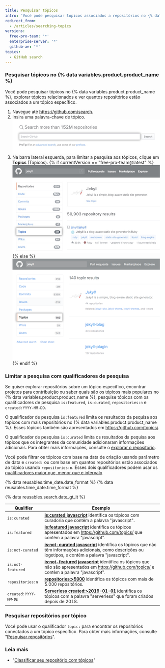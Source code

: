 ```yaml
---
title: Pesquisar tópicos
intro: 'Você pode pesquisar tópicos associados a repositórios no {% data variables.product.product_name %}.'
redirect_from:
  - /articles/searching-topics
versions:
  free-pro-team: '*'
  enterprise-server: '*'
  github-ae: '*'
topics:
  - GitHub search
---
```


### Pesquisar tópicos no {% data variables.product.product_name %}

Você pode pesquisar tópicos no {% data variables.product.product_name %}, explorar tópicos relacionados e ver quantos repositórios estão associados a um tópico específico.

1. Navegue até https://github.com/search.
2. Insira uma palavra-chave de tópico. ![campo de pesquisa](/assets/images/help/search/search-field.png)
3. Na barra lateral esquerda, para limitar a pesquisa aos tópicos, clique em **Topics** (Tópicos).
{% if currentVersion == "free-pro-team@latest" %}
  ![Página de resultados da pequisa do repositório Jekyll com opção de tópico do menu lateral em destaque](/assets/images/help/search/topic-left-side-navigation-dotcom.png){% else %}
![Jekyll repository search results page on dotcom with topics side-menu option highlighted](/assets/images/help/search/topic-left-side-navigation.png){% endif %}

### Limitar a pesquisa com qualificadores de pesquisa

Se quiser explorar repositórios sobre um tópico específico, encontrar projetos para contribuição ou saber quais são os tópicos mais populares no {% data variables.product.product_name %}, pesquise tópicos com os qualificadores de pesquisa `is:featured`, `is:curated`, `repositories:n` e `created:YYYY-MM-DD`.

O qualificador de pesquisa `is:featured` limita os resultados da pequisa aos tópicos com mais repositórios no {% data variables.product.product_name %}. Esses tópicos também são apresentados em https://github.com/topics/.

O qualificador de pesquisa `is:curated` limita os resultados da pequisa aos tópicos que os integrantes da comunidade adicionaram informações adicionais. Para obter mais informações, consulte o [explorar o repositório](https://github.com/github/explore).

Você pode filtrar os tópicos com base na data de criação usando parâmetro de data e `created:` ou com base em quantos repositórios estão associados ao tópico usando `repositories:n`. Esses dois qualificadores podem usar os [qualificadores maior que, menor que e intervalo](/articles/understanding-the-search-syntax).

{% data reusables.time_date.date_format %} {% data reusables.time_date.time_format %}

{% data reusables.search.date_gt_lt %}

| Qualifier                 | Exemplo                                                                                                                                                                                                                                      |
| ------------------------- | -------------------------------------------------------------------------------------------------------------------------------------------------------------------------------------------------------------------------------------------- |
| `is:curated`              | [**is:curated javascript**](https://github.com/search?utf8=%E2%9C%93&q=javascript+is%3Acurated&type=Topics) identifica os tópicos com curadoria que contêm a palavra "javascript".                                                           |
| `is:featured`             | [**is:featured javascript**](https://github.com/search?utf8=%E2%9C%93&q=javascript+is%3Afeatured&type=Topics) identifica os tópicos apresentados em https://github.com/topics/ que contêm a palavra "javascript".                            |
| `is:not-curated`          | [**is:not-curated javascript**](https://github.com/search?utf8=%E2%9C%93&q=javascript+is%3Anot-curated&type=Topics) identifica os tópicos que não têm informações adicionais, como descrições ou logotipos, e contêm a palavra "javascript". |
| `is:not-featured`         | [**is:not-featured javascript**](https://github.com/search?utf8=%E2%9C%93&q=javascript+is%3Anot-featured&type=Topics) identifica os tópicos que não são apresentados em https://github.com/topics/ e contêm a palavra "javascript".          |
| `repositories:n`          | [**repositories:&gt;5000**](https://github.com/search?q=repositories%3A%3E5000) identifica os tópicos com mais de 5.000 repositórios.                                                                                                  |
| <code>created:<em>YYYY-MM-DD</em></code> | [**Serverless created:&gt;2019-01-01**](https://github.com/search?q=Serverless+created%3A%3E2019-01-01&type=Topics) identifica os tópicos com a palavra "serverless" que foram criados depois de 2018.                                 |

### Pesquisar repositórios por tópico

Você pode usar o qualificador `topic:` para encontrar os repositórios conectados a um tópico específico. Para obter mais informações, consulte "[Pesquisar repositórios](/articles/searching-for-repositories/#search-by-topic)".

### Leia mais
- "[Classificar seu repositório com tópicos](/articles/classifying-your-repository-with-topics)"
